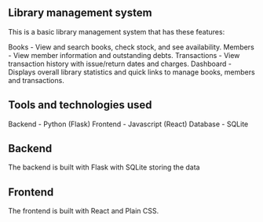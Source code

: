 ## Library management system ##
This is a basic library management system that has these features:

  Books - View and search books, check stock, and see availability.
  Members  - View member information and outstanding debts.
  Transactions - View transaction history with issue/return dates and charges.
  Dashboard - Displays overall library statistics and quick links to manage books, members and transactions.

## Tools and technologies used

Backend - Python (Flask)
Frontend - Javascript (React)
Database - SQLite

## Backend
The backend is built with Flask with SQLite storing the data

## Frontend
The frontend is built with React and Plain CSS.
    